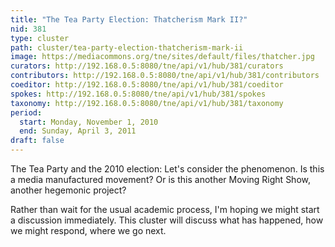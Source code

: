 ```yaml
---
title: "The Tea Party Election: Thatcherism Mark II?"
nid: 381
type: cluster
path: cluster/tea-party-election-thatcherism-mark-ii
image: https://mediacommons.org/tne/sites/default/files/thatcher.jpg
curators: http://192.168.0.5:8080/tne/api/v1/hub/381/curators
contributors: http://192.168.0.5:8080/tne/api/v1/hub/381/contributors
coeditor: http://192.168.0.5:8080/tne/api/v1/hub/381/coeditor
spokes: http://192.168.0.5:8080/tne/api/v1/hub/381/spokes
taxonomy: http://192.168.0.5:8080/tne/api/v1/hub/381/taxonomy
period:
  start: Monday, November 1, 2010
  end: Sunday, April 3, 2011
draft: false
---
```


The Tea Party and the 2010 election: Let's consider the phenomenon. Is this a media manufactured movement? Or is this another Moving Right Show, another hegemonic project?

Rather than wait for the usual academic process, I'm hoping we might start a discussion immediately. This cluster will discuss what has happened, how we might respond, where we go next.
